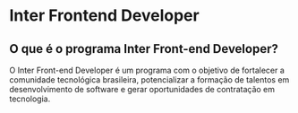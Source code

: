 # Inter Frontend Developer

## O que é o programa Inter Front-end Developer?

O Inter Front-end Developer é um programa com o objetivo de fortalecer a comunidade tecnológica brasileira, potencializar a formação de talentos em desenvolvimento de software e gerar oportunidades de contratação em tecnologia.
